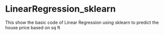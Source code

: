 # LinearRegression_sklearn
This show the basic code of Linear Regression using sklearn to predict the house price based on sq ft
